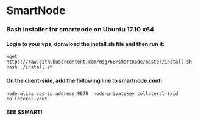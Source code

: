 # SmartNode
### Bash installer for smartnode on Ubuntu 17.10 x64

#### Login to your vps, donwload the install.sh file and then run it:
```
wget https://raw.githubusercontent.com/msg768/smartnode/master/install.sh
bash ./install.sh
```

#### On the client-side, add the following line to smartnode.conf:
```
node-alias vps-ip-address:9678	node-privatekey collateral-txid collateral-vout
```

#### BEE $SMART!
